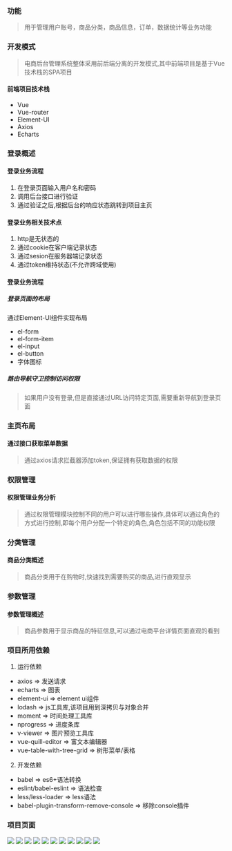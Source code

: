 ### 功能

> 用于管理用户账号，商品分类，商品信息，订单，数据统计等业务功能

### 开发模式

> 电商后台管理系统整体采用前后端分离的开发模式,其中前端项目是基于Vue技术栈的SPA项目

#### 前端项目技术栈

- Vue
- Vue-router
- Element-UI
- Axios
- Echarts

### 登录概述

#### 登录业务流程

1. 在登录页面输入用户名和密码
2. 调用后台接口进行验证
3. 通过验证之后,根据后台的响应状态跳转到项目主页

#### 登录业务相关技术点

1. http是无状态的
2. 通过cookie在客户端记录状态
3. 通过sesion在服务器端记录状态
4. 通过token维持状态(不允许跨域使用)

#### 登录业务流程

##### 登录页面的布局

通过Element-UI组件实现布局

- el-form
- el-form-item
- el-input
- el-button
- 字体图标

##### 路由导航守卫控制访问权限

> 如果用户没有登录,但是直接通过URL访问特定页面,需要重新导航到登录页面

### 主页布局


#### 通过接口获取菜单数据

> 通过axios请求拦截器添加token,保证拥有获取数据的权限

### 权限管理

#### 权限管理业务分析

> 通过权限管理模块控制不同的用户可以进行哪些操作,具体可以通过角色的方式进行控制,即每个用户分配一个特定的角色,角色包括不同的功能权限


### 分类管理

#### 商品分类概述

> 商品分类用于在购物时,快速找到需要购买的商品,进行直观显示


### 参数管理

#### 参数管理概述

> 商品参数用于显示商品的特征信息,可以通过电商平台详情页面直观的看到


### 项目所用依赖

1. 运行依赖

- axios => 发送请求
- echarts => 图表
- element-ui => element ui组件
- lodash => js工具库,该项目用到深拷贝与对象合并
- moment => 时间处理工具库
- nprogress => 进度条库
- v-viewer => 图片预览工具库
- vue-quill-editor => 富文本编辑器
- vue-table-with-tree-grid => 树形菜单/表格

2. 开发依赖

- babel => es6+语法转换
- eslint/babel-eslint => 语法检查
- less/less-loader => less语法
- babel-plugin-transform-remove-console => 移除console插件

### 项目页面
![](https://github.com/yanfzh/ManageSystem_vue/blob/pictures/1.jpg)
![](https://github.com/yanfzh/ManageSystem_vue/blob/pictures/2.jpg)
![](https://github.com/yanfzh/ManageSystem_vue/blob/pictures/3.jpg)
![](https://github.com/yanfzh/ManageSystem_vue/blob/pictures/4.jpg)
![](https://github.com/yanfzh/ManageSystem_vue/blob/pictures/5.jpg)
![](https://github.com/yanfzh/ManageSystem_vue/blob/pictures/6.jpg)
![](https://github.com/yanfzh/ManageSystem_vue/blob/pictures/7.jpg)
![](https://github.com/yanfzh/ManageSystem_vue/blob/pictures/a.jpg)
![](https://github.com/yanfzh/ManageSystem_vue/blob/pictures/b.jpg)
![](https://github.com/yanfzh/ManageSystem_vue/blob/pictures/8.jpg)
![](https://github.com/yanfzh/ManageSystem_vue/blob/pictures/c.jpg)

